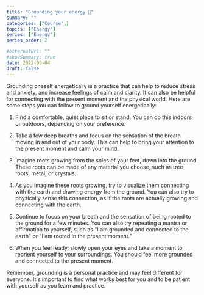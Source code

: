 ```yaml
---
title: "Grounding your energy 🌴"
summary: ""
categories: ["Course",]
topics: ["Energy"]
series: ["Energy"]
series_order: 2

#externalUrl: ""
#showSummary: true
date: 2022-09-04
draft: false
---
```

Grounding oneself energetically is a practice that can help to reduce stress and anxiety, and increase feelings of calm and clarity. It can also be helpful for connecting with the present moment and the physical world. Here are some steps you can follow to ground yourself energetically:

1. Find a comfortable, quiet place to sit or stand. You can do this indoors or outdoors, depending on your preference.

2. Take a few deep breaths and focus on the sensation of the breath moving in and out of your body. This can help to bring your attention to the present moment and calm your mind.

3. Imagine roots growing from the soles of your feet, down into the ground. These roots can be made of any material you choose, such as tree roots, metal, or crystals.

4. As you imagine these roots growing, try to visualize them connecting with the earth and drawing energy from the ground. You can also try to physically sense this connection, as if the roots are actually growing and connecting with the earth.


5. Continue to focus on your breath and the sensation of being rooted to the ground for a few minutes. You can also try repeating a mantra or affirmation to yourself, such as "I am grounded and connected to the earth" or "I am rooted in the present moment."

6. When you feel ready, slowly open your eyes and take a moment to reorient yourself to your surroundings. You should feel more grounded and connected to the present moment.

Remember, grounding is a personal practice and may feel different for everyone. It's important to find what works best for you and to be patient with yourself as you learn and practice.



